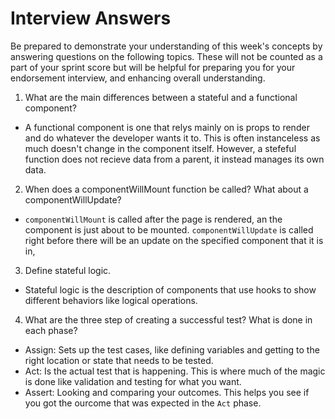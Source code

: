 # Interview Answers

Be prepared to demonstrate your understanding of this week's concepts by answering questions on the following topics. These will not be counted as a part of your sprint score but will be helpful for preparing you for your endorsement interview, and enhancing overall understanding.

1. What are the main differences between a stateful and a functional component?

- A functional component is one that relys mainly on is props to render and do whatever the developer wants it to. This is often instanceless as much doesn't change in the component itself. However, a stefeful function does not recieve data from a parent, it instead manages its own data.

2. When does a componentWillMount function be called? What about a componentWillUpdate?

- `componentWillMount` is called after the page is rendered, an the component is just about to be mounted. `componentWillUpdate` is called right before there will be an update on the specified component that it is in,

3. Define stateful logic.

- Stateful logic is the description of components that use hooks to show different behaviors like logical operations.

4. What are the three step of creating a successful test? What is done in each phase?

- Assign: Sets up the test cases, like defining variables and getting to the right location or state that needs to be tested.
- Act: Is the actual test that is happening. This is where much of the magic is done like validation and testing for what you want.
- Assert: Looking and comparing your outcomes. This helps you see if you got the ourcome that was expected in the `Act` phase.
